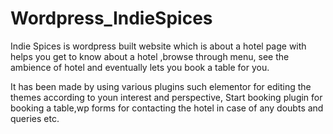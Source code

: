 # Wordpress_IndieSpices

Indie Spices is wordpress built website which is about a hotel page with helps you get to know about a hotel ,browse through menu, see the ambience of hotel and eventually lets you book a table for you.

It has been made by using various plugins such elementor for editing the themes according to youn interest and perspective, Start booking plugin for booking a table,wp forms for contacting the hotel in case of any doubts and queries etc.

